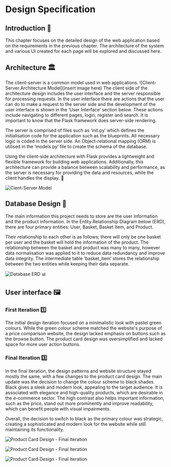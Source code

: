 # Design Specification

## Introduction 📝

This chapter focuses on the detailed design of the web application based on the requirements in the previous chapter. The architecture of the system and various UI created for each page will be explored and discussed here.

## Architecture 🏛️

The client-server is a common model used in web applications.
![Client-Server Architecture Model](insert image here)
The client side of the architecture design includes the user interface and the server responsible for processing requests. In the user interface there are actions that the user can do to make a request to the server side and the development of the user interface is shown in the ‘User Interface’ section below. These actions include navigating to different pages, login, register and search. It is important to know that the Flask framework does server-side rendering.

The server is comprised of files such as ‘init.py’ which defines the initialisation code for the application such as the blueprints. All necessary logic is coded in the server side. An Object-relational mapping (ORM) is utilised in the ‘models.py’ file to create the schema of the database.

Using the client-side architecture with Flask provides a lightweight and flexible framework for building web applications. Additionally, this architecture can provide a balance between scalability and performance, as the server is necessary for providing the data and resources, while the client handles the display. 🌟

![Cient-Server Model](Documentation/Design/Website%20Architecture.jpg)

## Database Design 💾

The main information this project needs to store are the user information and the product information. In the Entity Relationship Diagram below (ERD), there are four primary entities: User, Basket, Basket Item, and Product.

Their relationship to each other is as follows; there will only be one basket per user and the basket will hold the information of the product. The relationship between the basket and product was many to many, however data normalisation was applied to it to reduce data redundancy and improve data integrity. The intermediate table ‘basket_item’ stores the relationship between the two entities while keeping their data separate.

![Database ERD](Documentation/Design/Database%20ERD.jpg) 📊

## User interface 🖼️

### First Iteration :one:

The initial design iteration focused on a minimalistic look with pastel green colours. While the green colour scheme matched the website's purpose of a price comparison website, the design lacked emphasis on buttons such as the browse button. The product card design was oversimplified and lacked space for more user action buttons.

### Final Iteration :three:

In the final iteration, the design patterns and website structure stayed mostly the same, with a few changes to the product card design. The main update was the decision to change the colour scheme to black shades. Black gives a sleek and modern look, appealing to the target audience. It is associated with elegance and high-quality products, which are desirable in the e-commerce sector. The high contrast also helps important information, such as the price, stand out more prominently and improve readability, which can benefit people with visual impairments.

Overall, the decision to switch to black as the primary colour was strategic, creating a sophisticated and modern look for the website while still maintaining its functionality.

![Product Card Design - Final Iteration](Documentation/Design/style_3/colours.jpg "Colour Palette")

![Product Card Design - Final Iteration](Documentation/Design/style_3/home.jpg "Home Design")

![Product Card Design - Final Iteration](Documentation/Design/style_3/phone.jpg "Mobile Design")

